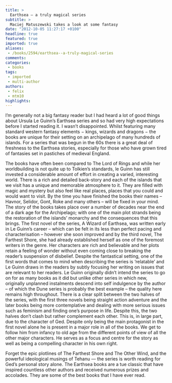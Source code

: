```yaml
---
title: >
  Earthsea — a truly magical series
subtitle: >
  Maciej Matuszewski takes a look at some fantasy
date: "2012-10-05 11:27:17 +0100"
headline: true
featured: true
imported: true
aliases:
 - /books/2594/earthsea--a-truly-magical-series
comments:
categories:
 - books
tags:
 - imported
 - multi-author
authors:
 - felix
 - mtm10
highlights:
---
```


I’m generally not a big fantasy reader but I had heard a lot of good things about Ursula Le Guinn’s Earthsea series and so had very high expectations before I started reading it. I wasn’t disappointed. Whilst featuring many standard western fantasy elements − kings, wizards and dragons − the books are unique for their setting on an archipelago of many hundreds of islands. For a series that was begun in the 60s there is a great deal of freshness to the Earthsea stories, especially for those who have grown tired of fantasies set in pastiches of medieval England.

The books have often been compared to The Lord of Rings and while her worldbuilding is not quite up to Tolkien’s standards, le Guinn has still invested a considerable amount of effort in creating a varied, interesting world. There is a rich and detailed back-story and each of the islands that we visit has a unique and memorable atmosphere to it. They are filled with magic and mystery but also feel like real places, places that you could and would want to visit. By the time you have finished the books their names – Havnor, Selidor, Gont, Roke and many others – will be fixed in your mind.
 The story of the books takes place over a number of decades near the end of a dark age for the Archipelago; with one of the main plot strands being the restoration of the islands’ monarchy and the consequences that this brings. The first novel of the series, A Wizard of Earthsea, was written early in Le Guinn’s career – which can be felt in its less than perfect pacing and characterisation – however she soon improved and by the third novel, The Farthest Shore, she had already established herself as one of the foremost writers in the genre. Her characters are rich and believable and her plots retain a feeling of wonder without even coming close to breaking the reader’s suspension of disbelief. Despite the fantastical setting, one of the first words that comes to mind when describing the series is ‘relatable’ and Le Guinn draws in the readers by subtly focusing her writing on issues that are relevant to her readers.
 Le Guinn originally didn’t intend the series to go on for as many books as it did but unlike other series in which new, originally unplanned instalments descend into self indulgence by the author – of which the Dune series is probably the best example – the quality here remains high throughout. There is a clear split between the two halves of the series, with the first three novels being straight action adventure and the later books being more contemplative and dealing with more serious issues such as feminism and finding one’s purpose in life. Despite this, the two halves don’t clash but rather complement each other. This is, in large part, due to the character of Ged. Despite only being the main protagonist in the first novel alone he is present in a major role in all of the books. We get to follow him from infancy to old age from the different points of view of all the other major characters. He serves as a focus and centre for the story as well as being a compelling character in his own right.

Forget the epic plotlines of The Farthest Shore and The Other Wind, and the powerful ideological musings of Tehanu — the series is worth reading for Ged’s personal story alone.
 The Earthsea books are a tue classic that have inspired countless other authors and received numerous prizes and accolades. They are some of the best books that I have ever read.
